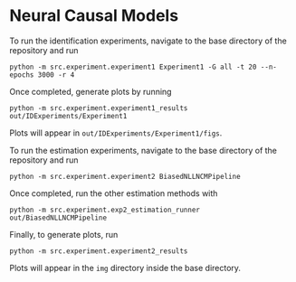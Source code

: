# Neural Causal Models

To run the identification experiments, navigate to the base directory of the repository and run

`python -m src.experiment.experiment1 Experiment1 -G all -t 20 --n-epochs 3000 -r 4`

Once completed, generate plots by running

`python -m src.experiment.experiment1_results out/IDExperiments/Experiment1`

Plots will appear in `out/IDExperiments/Experiment1/figs`.

To run the estimation experiments, navigate to the base directory of the repository and run

`python -m src.experiment.experiment2 BiasedNLLNCMPipeline`

Once completed, run the other estimation methods with

`python -m src.experiment.exp2_estimation_runner out/BiasedNLLNCMPipeline`

Finally, to generate plots, run

`python -m src.experiment.experiment2_results`

Plots will appear in the `img` directory inside the base directory.
